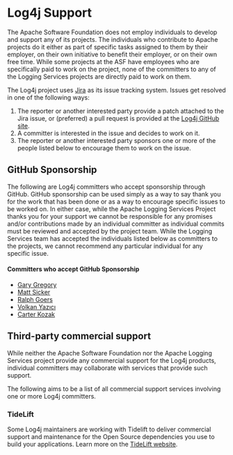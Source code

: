 <!-- vim: set syn=markdown : -->
<!--
 Licensed to the Apache Software Foundation (ASF) under one or more
 contributor license agreements. See the NOTICE file distributed with
 this work for additional information regarding copyright ownership.
 The ASF licenses this file to You under the Apache License, Version 2.0
 (the "License"); you may not use this file except in compliance with
 the License. You may obtain a copy of the License at

         http://www.apache.org/licenses/LICENSE-2.0

 Unless required by applicable law or agreed to in writing, software
 distributed under the License is distributed on an "AS IS" BASIS,
 WITHOUT WARRANTIES OR CONDITIONS OF ANY KIND, either express or implied.
 See the License for the specific language governing permissions and
 limitations under the License.
-->

# Log4j Support

The Apache Software Foundation does not employ individuals to develop and support any of its projects. The 
individuals who contribute to Apache projects do it either as part of specific tasks assigned to them by their
employer, on their own initiative to benefit their employer, or on their own free time. While some projects
at the ASF have employees who are specifically paid to work on the project, none of the committers to any 
of the Logging Services projects are directly paid to work on them. 

The Log4j project uses [Jira](https://issues.apache.org/jira/projects/LOG4J2) as its issue tracking system. 
Issues get resolved in one of the following ways:

1. The reporter or another interested party provide a patch attached to the Jira issue, or (preferred) a pull request 
is provided at the [Log4j GitHub site](https://github.com/apache/logging-log4j2).
2. A committer is interested in the issue and decides to work on it.
3. The reporter or another interested party sponsors one or more of the people listed below to encourage them to 
work on the issue.

## GitHub Sponsorship

The following are Log4j committers who accept sponsorship through GitHub. GitHub sponsorship can be used simply as 
a way to say thank you for the work that has been done or as a way to encourage specific issues to be worked on. In either
case, while the Apache Logging Services Project thanks you for your support we cannot be responsible for any 
promises and/or contributions made by an individual committer as individual commits must be reviewed and accepted
by the project team. While the Logging Services team has accepted the individuals listed below as committers to the
projects, we cannot recommend any particular individual for any specific issue.

#### Committers who accept GitHub Sponsorship

* [Gary Gregory](https://github.com/garydgregory)
* [Matt Sicker](https://github.com/jvz)
* [Ralph Goers](https://github.com/rgoers)
* [Volkan Yazıcı](https://github.com/vy)
* [Carter Kozak](https://github.com/carterkozak)

## Third-party commercial support

While neither the Apache Software Foundation nor the Apache Logging Services project provide any commercial support for
the Log4j products, individual committers may collaborate with services that provide such support.

The following aims to be a list of all commercial support services involving one or more Log4j committers.

### TideLift

Some Log4j maintainers are working with Tidelift to deliver commercial support and maintenance for the Open Source
dependencies you use to build your applications. Learn more on the [TideLift website](https://tidelift.com).

